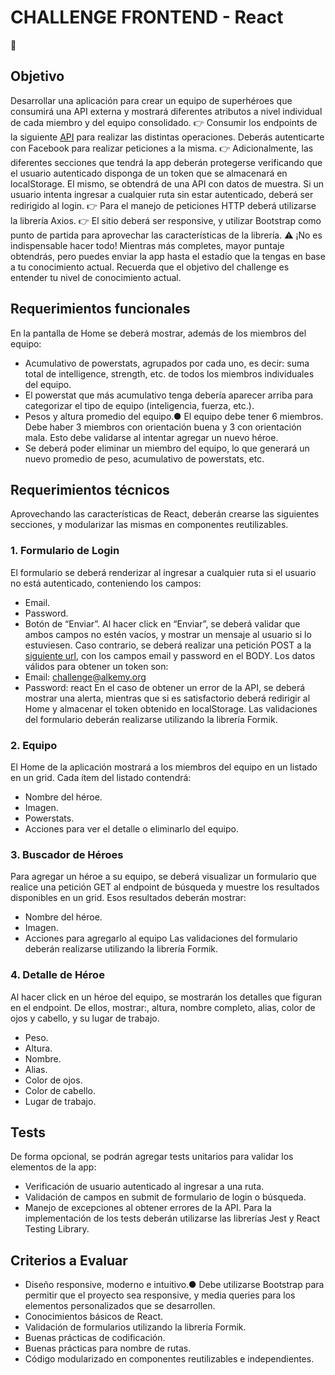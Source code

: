 # CHALLENGE FRONTEND - React

🚀

## Objetivo

Desarrollar una aplicación para crear un equipo de superhéroes que consumirá una API externa y
mostrará diferentes atributos a nivel individual de cada miembro y del equipo consolidado.
👉 Consumir los endpoints de la siguiente [API](https://superheroapi.com) para realizar las distintas operaciones. Deberás
autenticarte con Facebook para realizar peticiones a la misma.
👉 Adicionalmente, las diferentes secciones que tendrá la app deberán protegerse verificando que el
usuario autenticado disponga de un token que se almacenará en localStorage. El mismo, se obtendrá
de una API con datos de muestra. Si un usuario intenta ingresar a cualquier ruta sin estar autenticado,
deberá ser redirigido al login.
👉 Para el manejo de peticiones HTTP deberá utilizarse la librería Axios.
👉 El sitio deberá ser responsive, y utilizar Bootstrap como punto de partida para aprovechar las
características de la librería.
⚠ ¡No es indispensable hacer todo!
Mientras más completes, mayor puntaje obtendrás, pero puedes enviar la app hasta el estadío que la
tengas en base a tu conocimiento actual. Recuerda que el objetivo del challenge es entender tu nivel
de conocimiento actual.

## Requerimientos funcionales

En la pantalla de Home se deberá mostrar, además de los miembros del equipo:

- Acumulativo de powerstats, agrupados por cada uno, es decir: suma total de intelligence,
  strength, etc. de todos los miembros individuales del equipo.
- El powerstat que más acumulativo tenga debería aparecer arriba para categorizar el tipo
  de equipo (inteligencia, fuerza, etc.).
- Pesos y altura promedio del equipo.● El equipo debe tener 6 miembros. Debe haber 3 miembros con orientación buena y 3 con
  orientación mala. Esto debe validarse al intentar agregar un nuevo héroe.
- Se deberá poder eliminar un miembro del equipo, lo que generará un nuevo promedio de
  peso, acumulativo de powerstats, etc.

## Requerimientos técnicos

Aprovechando las características de React, deberán crearse las siguientes secciones, y modularizar las
mismas en componentes reutilizables.

### 1. Formulario de Login

El formulario se deberá renderizar al ingresar a cualquier ruta si el usuario no está autenticado,
conteniendo los campos:

- Email.
- Password.
- Botón de “Enviar”.
  Al hacer click en “Enviar”, se deberá validar que ambos campos no estén vacíos, y mostrar un mensaje
  al usuario si lo estuviesen. Caso contrario, se deberá realizar una petición POST a la [siguiente url](http://challenge-react.alkemy.org), con
  los campos email y password en el BODY.
  Los datos válidos para obtener un token son:
- Email: [challenge@alkemy.org](mailto:challenge@alkemy.org)
- Password: react
  En el caso de obtener un error de la API, se deberá mostrar una alerta, mientras que si es satisfactorio
  deberá redirigir al Home y almacenar el token obtenido en localStorage.
  Las validaciones del formulario deberán realizarse utilizando la librería Formik.

### 2. Equipo

El Home de la aplicación mostrará a los miembros del equipo en un listado en un grid. Cada ítem del
listado contendrá:

- Nombre del héroe.
- Imagen.
- Powerstats.
- Acciones para ver el detalle o eliminarlo del equipo.

### 3. Buscador de Héroes

Para agregar un héroe a su equipo, se deberá visualizar un formulario que realice una petición GET al
endpoint de búsqueda y muestre los resultados disponibles en un grid. Esos resultados deberán
mostrar:

- Nombre del héroe.
- Imagen.
- Acciones para agregarlo al equipo
  Las validaciones del formulario deberán realizarse utilizando la librería Formik.

### 4. Detalle de Héroe

Al hacer click en un héroe del equipo, se mostrarán los detalles que figuran en el endpoint. De ellos,
mostrar:, altura, nombre completo, alias, color de ojos y cabello, y su lugar de trabajo.

- Peso.
- Altura.
- Nombre.
- Alias.
- Color de ojos.
- Color de cabello.
- Lugar de trabajo.

## Tests

De forma opcional, se podrán agregar tests unitarios para validar los elementos de la app:

- Verificación de usuario autenticado al ingresar a una ruta.
- Validación de campos en submit de formulario de login o búsqueda.
- Manejo de excepciones al obtener errores de la API.
  Para la implementación de los tests deberán utilizarse las librerías Jest y React Testing Library.

## Criterios a Evaluar

- Diseño responsive, moderno e intuitivo.● Debe utilizarse Bootstrap para permitir que el proyecto sea responsive, y media queries
  para los elementos personalizados que se desarrollen.
- Conocimientos básicos de React.
- Validación de formularios utilizando la librería Formik.
- Buenas prácticas de codificación.
- Buenas prácticas para nombre de rutas.
- Código modularizado en componentes reutilizables e independientes.
